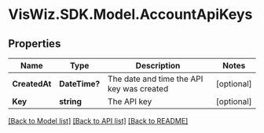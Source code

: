 # VisWiz.SDK.Model.AccountApiKeys
## Properties

Name | Type | Description | Notes
------------ | ------------- | ------------- | -------------
**CreatedAt** | **DateTime?** | The date and time the API key was created | [optional] 
**Key** | **string** | The API key | [optional] 

[[Back to Model list]](../README.md#documentation-for-models) [[Back to API list]](../README.md#documentation-for-api-endpoints) [[Back to README]](../README.md)

